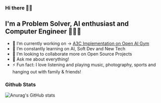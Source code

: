 ### Hi there 👋👾

## I'm a Problem Solver, AI enthusiast and Computer Engineer 🚀🚀🚀

- 🔭 I’m currently working on -> [A3C Implementation on Open AI Gym](https://github.com/msmurgui/a3c-openai-gym)
- 🌱 I’m constantly learning on AI, Soft Dev and New Tech
- 👯 I’m looking to collaborate more on Open Source Projects
- 💬 Ask me about everything!
- ⚡ Fun fact: I love listening and playing music, photography, sports and hanging out with family & friends!

<!-- ### Latest Posts -->
<!-- BLOG-POST-LIST:START -->
<!-- BLOG-POST-LIST:END -->

### Github Stats
![Anurag's GitHub stats](https://github-readme-stats.vercel.app/api?username=msmurgui&count_private=true)






